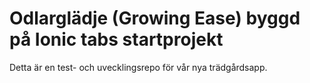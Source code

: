 Odlarglädje (Growing Ease) byggd på Ionic tabs startprojekt
=====================

Detta är en test- och uvecklingsrepo för vår nya trädgårdsapp.
